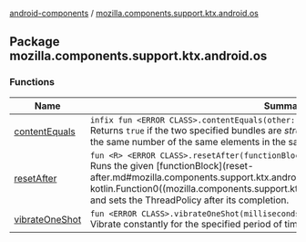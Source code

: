 [android-components](../index.md) / [mozilla.components.support.ktx.android.os](./index.md)

## Package mozilla.components.support.ktx.android.os

### Functions

| Name | Summary |
|---|---|
| [contentEquals](content-equals.md) | `infix fun <ERROR CLASS>.contentEquals(other: <ERROR CLASS>): `[`Boolean`](https://kotlinlang.org/api/latest/jvm/stdlib/kotlin/-boolean/index.html)<br>Returns `true` if the two specified bundles are *structurally* equal to one another, i.e. contain the same number of the same elements in the same order. |
| [resetAfter](reset-after.md) | `fun <R> <ERROR CLASS>.resetAfter(functionBlock: () -> `[`R`](reset-after.md#R)`): `[`R`](reset-after.md#R)<br>Runs the given [functionBlock](reset-after.md#mozilla.components.support.ktx.android.os$resetAfter(, kotlin.Function0((mozilla.components.support.ktx.android.os.resetAfter.R)))/functionBlock) and sets the ThreadPolicy after its completion. |
| [vibrateOneShot](vibrate-one-shot.md) | `fun <ERROR CLASS>.vibrateOneShot(milliseconds: `[`Long`](https://kotlinlang.org/api/latest/jvm/stdlib/kotlin/-long/index.html)`): `[`Unit`](https://kotlinlang.org/api/latest/jvm/stdlib/kotlin/-unit/index.html)<br>Vibrate constantly for the specified period of time. |
